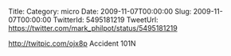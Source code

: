 Title: 
Category: micro
Date: 2009-11-07T00:00:00
Slug: 2009-11-07T00:00:00
TwitterId: 5495181219
TweetUrl: https://twitter.com/mark_philpot/status/5495181219

http://twitpic.com/ojx8p Accident 101N